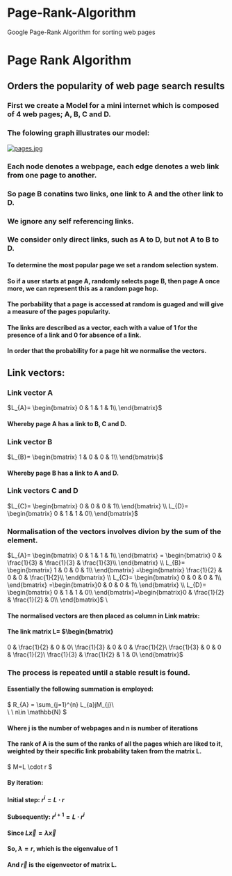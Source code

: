 # Page-Rank-Algorithm
Google Page-Rank Algorithm for sorting web pages

# Page Rank Algorithm
## Orders the popularity of web page search results
### First we create a Model for a mini internet which is composed of 4 web pages; A, B, C and D.
### The folowing graph illustrates our model:
[![pages.jpg](https://i.postimg.cc/6TJT6Yh5/pages.jpg)](https://postimg.cc/XBLnQKhT)
### Each node denotes a webpage, each edge denotes a web link from one page to another.
### So page B conatins two links, one link to A and the other link to D.
### We ignore any self referencing links.
### We consider only direct links, such as A to D, but not A to B to D.

#### To determine the most popular page we set a random selection system.
#### So if a user starts at page A, randomly selects page B, then page A once more, we can represent this as a random page hop.
#### The porbability that a page is accessed at random is guaged and will give a measure of the pages popularity.
#### The links are described as a vector, each with a value of 1 for the presence of a link and 0 for absence of a link.
#### In order that the probability for a page hit we normalise the vectors.

## Link vectors:
### Link vector A

$L_{A}= \begin{bmatrix}
0 & 1 & 1 & 1\\
\end{bmatrix}$
#### Whereby page A has a link to B, C and D.

### Link vector B
$L_{B}= \begin{bmatrix}
1 & 0 & 0 & 1\\
\end{bmatrix}$
#### Whereby page B has a link to A and D.

### Link vectors C and D
$L_{C}= \begin{bmatrix}
0 & 0 & 0 & 1\\
\end{bmatrix}
\\
L_{D}= \begin{bmatrix}
0 & 1 & 1 & 0\\
\end{bmatrix}$

### Normalisation of the vectors involves divion by the sum of the element.
$L_{A}= \begin{bmatrix}
0 & 1 & 1 & 1\\
\end{bmatrix}  =  \begin{bmatrix}
0 & \frac{1}{3} & \frac{1}{3} & \frac{1}{3}\\
\end{bmatrix}
\\
L_{B}= \begin{bmatrix}
1 & 0 & 0 & 1\\
\end{bmatrix}  =\begin{bmatrix} \frac{1}{2} & 0 & 0 & \frac{1}{2}\\
\end{bmatrix}
\\
L_{C}= \begin{bmatrix}
0 & 0 & 0 & 1\\
\end{bmatrix}  =\begin{bmatrix}0 & 0 & 0 & 1\\
\end{bmatrix}
\\
L_{D}= \begin{bmatrix}
0 & 1 & 1 & 0\\
\end{bmatrix}=\begin{bmatrix}0 & \frac{1}{2} & \frac{1}{2} & 0\\
\end{bmatrix}$
\\
#### The normalised vectors are then placed as column in Link matrix:
#### The link matrix L=  $\begin{bmatrix}
0 & \frac{1}{2} & 0 & 0\\
\frac{1}{3} & 0 & 0 & \frac{1}{2}\\
\frac{1}{3} & 0 & 0 & \frac{1}{2}\\
\frac{1}{3} & \frac{1}{2} & 1 & 0\\
\end{bmatrix}$




### The process is repeated until a stable result is found.
#### Essentially the following summation is employed:
$
R_{A} = \sum_{j=1}^{n}  L_{a}jM_{j}\   
\\
\\
n\in \mathbb{N}
$
#### Where j is the number of webpages and n is number of iterations

#### The rank of A is the sum of the ranks of all the pages which are liked to it, weighted by their specific link probability taken from the matrix L.
$
M=L \cdot r
$

#### By iteration: 
#### Initial step:             $r^{i}=L\cdot r$
#### Subsequently:       $r^{i+1}=L\cdot r^{i}$

#### Since $L\vec{x}=\lambda\vec{x}$
#### So, $\lambda = r$, which is the eigenvalue of 1
#### And $\vec{r}$ is the eigenvector of matrix L.
